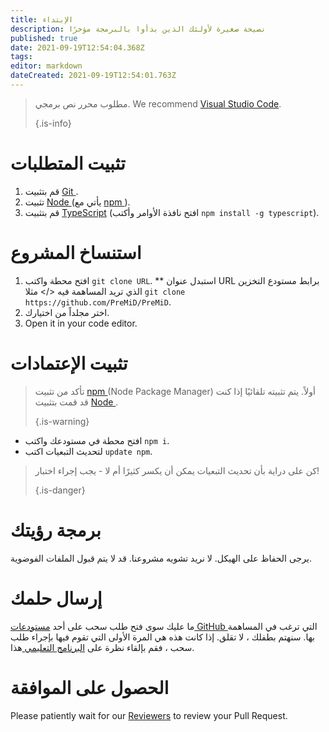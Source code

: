 ```yaml
---
title: الإبتداء
description: نصيحة صغيرة لأولئك الذين بدأوا بالبرمجة مؤخرًا
published: true
date: 2021-09-19T12:54:04.368Z
tags: 
editor: markdown
dateCreated: 2021-09-19T12:54:01.763Z
---
```


> مطلوب محرر نص برمجي. We recommend [Visual Studio Code](https://code.visualstudio.com/). 
> 
> {.is-info}

# تثبيت المتطلبات
1. قم بتثبيت [ Git ](https://git-scm.com/).
2. تثبيت [ Node ](https://nodejs.org/en/) (يأتي مع [ npm ](https://www.npmjs.com/)).
3. قم بتثبيت [TypeScript](https://www.typescriptlang.org/index.html#download-links) (افتح نافذة الأوامر وأكتب `npm install -g typescript`).

# استنساخ المشروع
1. افتح محطة واكتب `git clone URL`. ** استبدل عنوان URL برابط مستودع التخزين الذي تريد المساهمة فيه </> مثلا `git clone https://github.com/PreMiD/PreMiD`.
2. اختر مجلداً من اختيارك.
3. Open it in your code editor.

# تثبيت الإعتمادات
> تأكد من تثبيت [ npm ](https://www.npmjs.com/) (Node Package Manager) أولاً. يتم تثبيته تلقائيًا إذا كنت قد قمت بتثبيت [ Node ](https://nodejs.org/en/). 
> 
> {.is-warning}

- افتح محطة في مستودعك واكتب `npm i`.
- لتحديث التبعيات اكتب `update npm`.

> كن على دراية بأن تحديث التبعيات يمكن أن يكسر كثيرًا أم لا - يجب إجراء اختبار! 
> 
> {.is-danger}

# برمجة رؤيتك
يرجى الحفاظ على الهيكل. لا نريد تشويه مشروعنا. قد لا يتم قبول الملفات الفوضوية.

# إرسال حلمك
ما عليك سوى فتح طلب سحب على أحد [ مستودعات GitHub ](https://github.com/PreMiD/) التي ترغب في المساهمة بها. سنهتم بطفلك ، لا تقلق. إذا كانت هذه هي المرة الأولى التي تقوم فيها بإجراء طلب سحب ، فقم بإلقاء نظرة على [ البرنامج التعليمي ](https://help.github.com/en/articles/creating-a-pull-request) هذا.

# الحصول على الموافقة
Please patiently wait for our [Reviewers](https://docs.premid.app/en/dev/presence/guidelines#presence-reviewers) to review your Pull Request.
